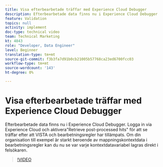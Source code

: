 ```yaml
---
title: Visa efterbearbetade träffar med Experience Cloud Debugger
description: Efterbearbetade data finns nu i Experience Cloud Debugger. Logga in via Experience Cloud och aktivera"Retrieve post-processed hits" för att se träffar efter att VISTA och bearbetningsregler har tillämpats. Om din organisation till exempel är starkt beroende av mappningskontextdata i bearbetningsregler kan du nu se var varje kontextdatavariabel lagras direkt i felsökaren.
feature: Validation
topics: null
activity: implement
doc-type: technical video
team: Technical Marketing
kt: 4843
role: "Developer, Data Engineer"
level: Beginner
translation-type: tm+mt
source-git-commit: f3b3fa7d91b0cb21005b57768ca23ed6700fcc03
workflow-type: tm+mt
source-wordcount: '143'
ht-degree: 0%

---
```



# Visa efterbearbetade träffar med Experience Cloud Debugger

Efterbearbetade data finns nu i Experience Cloud Debugger. Logga in via Experience Cloud och aktivera&quot;Retrieve post-processed hits&quot; för att se träffar efter att VISTA och bearbetningsregler har tillämpats. Om din organisation till exempel är starkt beroende av mappningskontextdata i bearbetningsregler kan du nu se var varje kontextdatavariabel lagras direkt i felsökaren.

>[!VIDEO](https://video.tv.adobe.com/v/32961/?quality=12)
